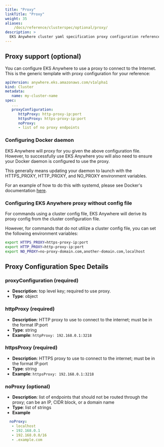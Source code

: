 ```yaml
---
title: "Proxy"
linkTitle: "Proxy"
weight: 35
aliases:
    /docs/reference/clusterspec/optional/proxy/
description: >
  EKS Anywhere cluster yaml specification proxy configuration reference
---
```


## Proxy support (optional)
You can configure EKS Anywhere to use a proxy to connect to the Internet. This is the
generic template with proxy configuration for your reference:
```yaml
apiVersion: anywhere.eks.amazonaws.com/v1alpha1
kind: Cluster
metadata:
   name: my-cluster-name
spec:
   ...
   proxyConfiguration:
      httpProxy: http-proxy-ip:port
      httpsProxy: https-proxy-ip:port
      noProxy:
      - list of no proxy endpoints
```

### Configuring Docker daemon
EKS Anywhere will proxy for you given the above configuration file.
However, to successfully use EKS Anywhere you will also need to ensure your Docker daemon is configured to use the proxy.

This generally means updating your daemon to launch with the HTTPS_PROXY, HTTP_PROXY, and NO_PROXY environment variables.

For an example of how to do this with systemd, please see Docker's documentation [here](https://docs.docker.com/config/daemon/systemd/#httphttps-proxy).

### Configuring EKS Anywhere proxy without config file
For commands using a cluster config file, EKS Anywhere will derive its proxy config from the cluster configuration file.

However, for commands that do not utilize a cluster config file, you can set the following environment variables:
```bash
export HTTPS_PROXY=https-proxy-ip:port
export HTTP_PROXY=http-proxy-ip:port
export NO_PROXY=no-proxy-domain.com,another-domain.com,localhost
```


## Proxy Configuration Spec Details
### __proxyConfiguration__ (required)
* __Description__: top level key; required to use proxy.
* __Type__: object

### __httpProxy__ (required)
* __Description__: HTTP proxy to use to connect to the internet; must be in the format IP:port
* __Type__: string
* __Example__: ```httpProxy: 192.168.0.1:3218```

### __httpsProxy__ (required)
* __Description__: HTTPS proxy to use to connect to the internet; must be in the format IP:port
* __Type__: string
* __Example__: ```httpsProxy: 192.168.0.1:3218```

### __noProxy__ (optional)
* __Description__: list of endpoints that should not be routed through the proxy; can be an IP, CIDR block, or a domain name
* __Type__: list of strings
* __Example__
```yaml
  noProxy:
   - localhost
   - 192.168.0.1
   - 192.168.0.0/16
   - .example.com
```
